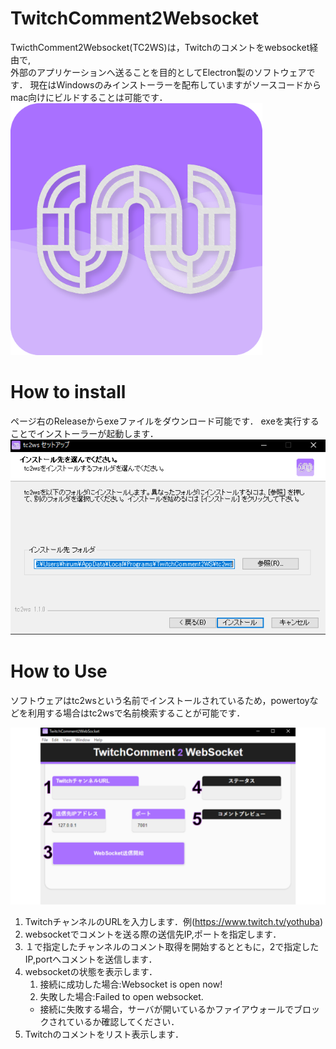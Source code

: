 # TwitchComment2Websocket
TwicthComment2Websocket(TC2WS)は，Twitchのコメントをwebsocket経由で,  
外部のアプリケーションへ送ることを目的としてElectron製のソフトウェアです． 
現在はWindowsのみインストーラーを配布していますがソースコードからmac向けにビルドすることは可能です． 
<img src="Build/TC2WS_icon.png" width = 80%>

# How to install
ページ右のReleaseからexeファイルをダウンロード可能です．
exeを実行することでインストーラーが起動します．  
<img src="https://github.com/Yothuba3/READMEFiles/blob/main/README/TC2WS/README_01.png">
# How to Use
ソフトウェアはtc2wsという名前でインストールされているため，powertoyなどを利用する場合はtc2wsで名前検索することが可能です．

<img src="https://github.com/Yothuba3/READMEFiles/blob/main/README/TC2WS/README_02.png">

1. TwitchチャンネルのURLを入力します．例(https://www.twitch.tv/yothuba)
2. websocketでコメントを送る際の送信先IP,ポートを指定します．
3. １で指定したチャンネルのコメント取得を開始するとともに，2で指定したIP,portへコメントを送信します．
4. websocketの状態を表示します．
   1. 接続に成功した場合:Websocket is open now!
   2. 失敗した場合:Failed to open websocket.
   - 接続に失敗する場合，サーバが開いているかファイアウォールでブロックされているか確認してください．
5. Twitchのコメントをリスト表示します．
